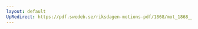 ```yaml
---
layout: default
UpRedirect: https://pdf.swedeb.se/riksdagen-motions-pdf/1868/mot_1868__ak__00271.pdf
---
```

